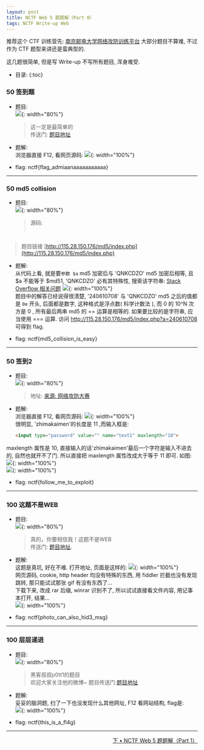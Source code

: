 ```yaml
---
layout: post
title: NCTF Web 5 题题解（Part 0）
tags: NCTF Write-up Web
---
```


推荐这个 CTF 训练营先: [南京邮电大学网络攻防训练平台](http://ctf.nuptzj.cn/)
大部分题目不算难, 不过作为 CTF 题型来讲还是蛮典型的.

这几题很简单, 但是写 Write-up 不写所有题目, 浑身难受.

* 目录: 
{:toc}

### 50 签到题
* 题目:  
![](http://r.photo.store.qq.com/psb?/V11aPCg53lyBwf/YZKk.MnhsHV20m2faJoUnCwavg7I24ae3SFgKV5jj*0!/r/dAkBAAAAAAAA){: width="80%"}  

	> 这一定是最简单的  
	> 传送门: [题目地址](http://chinalover.sinaapp.com/web1/)   

* 题解:  
浏览器直接 F12, 看网页源码:
![](http://r.photo.store.qq.com/psb?/V11aPCg53lyBwf/M*eMT5pfE2PSGyfMhVTsK4a8MZ4yb3Lgi1Fq.kpD9iw!/r/dAQBAAAAAAAA){: width="100%"}

* flag: nctf{flag_admiaanaaaaaaaaaaa}
<hr>

### 50 md5 collision 
* 题目:  
![](http://r.photo.store.qq.com/psb?/V11aPCg53lyBwf/kzrQvlKVMT2YmULi6OdkgLYsaSzNuJwg5cXSNWiZS3s!/r/dAkBAAAAAAAA){: width="80%"}

	> 源码:   
	> 
	> ```php    
	<?php
	$md51 = md5('QNKCDZO');
	$a = @$_GET['a'];
	$md52 = @md5($a);
	if(isset($a))
	{
		if ($a != 'QNKCDZO' && $md51 == $md52) 
		{
    		echo "nctf{*****************}";
		} 
		else 
		{
    		echo "false!!!";
		}
	}
	else
	{
		echo "please input a";
	}
	?>
	> ```

> 题目链接 [http://115.28.150.176/md5/index.php](http://115.28.150.176/md5/index.php) 

* 题解:  
从代码上看, 就是要`参数 $a` md5 加密后与 'QNKCDZO' md5 加密后相等, 且 $a 不能等于 $md51, 'QNKCDZO' 必有其特殊性, 搜索该字符串: [Stack Overflow 相关问题](http://stackoverflow.com/questions/22140204/why-md5240610708-is-equal-to-md5qnkcdzo) 
![](http://r.photo.store.qq.com/psb?/V11aPCg53lyBwf/tYp05KNrJCDiApfRZurLEQ79jQl4w4l7zVsOS3aE.TA!/r/dAMBAAAAAAAA){: width="100%"}  
题目中的解答已经说得很清楚, '240610708' 与 'QNKCDZO' md5 之后的值都是 `0e` 开头, 后面都是数字, 这种格式是浮点数( 科学计数法 ), 而 0 的 10^N 次方是 0 , 所有最后两串 md5 的 == 运算是相等的. 如果要比较的是字符串, 应当使用 === 运算. 
访问 [http://115.28.150.176/md5/index.php?a=240610708 ](http://115.28.150.176/md5/index.php?a=240610708) 可得到 flag.

* flag: nctf{md5_collision_is_easy}
<hr>

### 50 签到2
* 题目:  
![](http://r.photo.store.qq.com/psb?/V11aPCg53lyBwf/KolXVNeNqcO3QaTLYumRlsLW1HIQ2ScY4R5tjcE9jlg!/r/dAoBAAAAAAAA){: width="80%"}

	> 地址: [来源: 网络攻防大赛](http://teamxlc.sinaapp.com/web1/02298884f0724c04293b4d8c0178615e/index.php)   

* 题解:  
浏览器直接 F12, 看网页源码:
![](http://r.photo.store.qq.com/psb?/V11aPCg53lyBwf/aBoxjkmkGkk0eEDDAPJrbjwzAJ7hiUCtCdh67nI*WLo!/r/dAQBAAAAAAAA){: width="100%"}  
很明显, 'zhimakaimen'的长度是 11 ,而输入框是:  
	```html
	<input type="password" value="" name="text1" maxlength="10">
	```  
maxlength 属性是 10, 直接输入的话'zhimakaimen'最后一个字符是输入不进去的, 自然也就开不了门.
所以直接把 maxlength 属性改成大于等于 11 即可.
如图:  
![](http://r.photo.store.qq.com/psb?/V11aPCg53lyBwf/gGtEvOfU0FaZowBVEn.EbyhQLgbdZMNcm2XGS39U*RY!/r/dAgBAAAAAAAA){: width="100%"}  
![](http://r.photo.store.qq.com/psb?/V11aPCg53lyBwf/2R1gzdsSa9d5PSmsupxNzHTsku47l39tUVPQOhrXL2U!/r/dMYAAAAAAAAA){: width="100%"}

* flag: nctf{follow_me_to_exploit}
<hr>

### 100 这题不是WEB
* 题目:  
![](http://r.photo.store.qq.com/psb?/V11aPCg53lyBwf/dxY57IUS319An4hxEN90cJCIwPhlxnKAh4MwuC6b84I!/r/dHcBAAAAAAAA){: width="80%"}

	> 真的，你要相信我！这题不是WEB   
	> 传送门: [题目地址](http://chinalover.sinaapp.com/web2/index.html).   

* 题解:  
这题是真坑, 好在不难. 打开地址, 页面是这样的: 
![](http://r.photo.store.qq.com/psb?/V11aPCg53lyBwf/0KgLCYk5yfqeJGbA166CLmlW6tr4Ruee69U*gpLgy0s!/r/dPgAAAAAAAAA){: width="100%"}  
网页源码, cookie, http header 均没有特殊的东西, 用 fiddler 拦截也没有发现跳转, 那只能试试那张 gif 有没有东西了...  
下载下来, 改成 rar 后缀, winrar 识别不了, 所以试试直接看文件内容, 用记事本打开, 结果...  
![](http://r.photo.store.qq.com/psb?/V11aPCg53lyBwf/nqyymPfUP2Mo9Fov5Ps6tM1VJYiNsQZo8iF6UcLdRmA!/r/dOQAAAAAAAAA){: width="100%"}  

* flag: nctf{photo_can_also_hid3_msg}
<hr>

### 100 层层递进
* 题目:  
![](http://r.photo.store.qq.com/psb?/V11aPCg53lyBwf/hd682EWYRTWy3o0e*wgUTVqsReAAACmMTjj1m6kCI4A!/r/dPYAAAAAAAAA){: width="80%"}

	> 黑客叔叔p0tt1的题目  
	> 欢迎大家关注他的微博~
	> 题目传送门:[题目地址](http://chinalover.sinaapp.com/web3/)  

* 题解:  
妥妥的脑洞题, 扫了一下也没发现什么其他网址, F12 看网站结构, flag是:    
![](http://r.photo.store.qq.com/psb?/V11aPCg53lyBwf/TF6EH6A5GCI9OF0N*dgUxXhFN5T7h1SudXN43cWTRGg!/r/dAkBAAAAAAAA){: width="100%"}  

* flag: nctf{this_is_a_fl4g}
<hr>
<div style="float:right">
	<a href="/2016/12/22/writeup-nctf-web-part-1.html">下 • NCTF Web 5 题题解（Part 1）</a>   
</div>